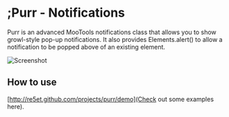 ;Purr - Notifications
===========

Purr is an advanced MooTools notifications class that allows you to show growl-style pop-up notifications.  It also provides Elements.alert() to allow a notification to be popped above of an existing element.

![Screenshot](http://re5et.github.com/assets/images/purr-screenshot.png)

How to use
----------

[http://re5et.github.com/projects/purr/demo](Check out some examples here).